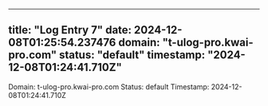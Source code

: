 
---
title: "Log Entry 7"
date: 2024-12-08T01:25:54.237476
domain: "t-ulog-pro.kwai-pro.com"
status: "default"
timestamp: "2024-12-08T01:24:41.710Z"
---

Domain: t-ulog-pro.kwai-pro.com
Status: default
Timestamp: 2024-12-08T01:24:41.710Z
